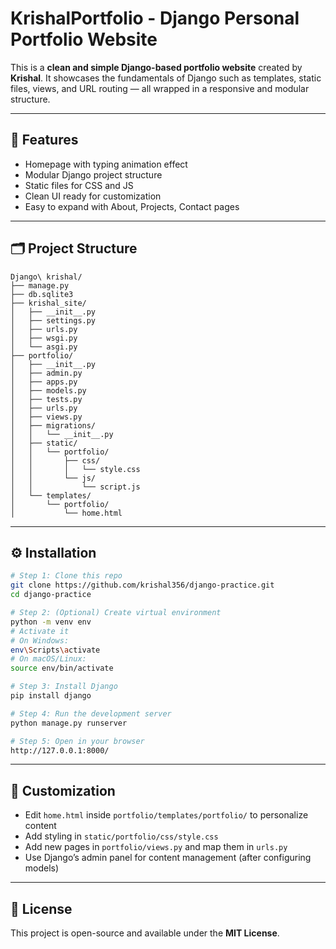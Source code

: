 # KrishalPortfolio - Django Personal Portfolio Website

This is a **clean and simple Django-based portfolio website** created by **Krishal**. It showcases the fundamentals of Django such as templates, static files, views, and URL routing — all wrapped in a responsive and modular structure.

---

## 🚀 Features

* Homepage with typing animation effect
* Modular Django project structure
* Static files for CSS and JS
* Clean UI ready for customization
* Easy to expand with About, Projects, Contact pages

---

## 🗂️ Project Structure
```
Django\ krishal/
├── manage.py
├── db.sqlite3
├── krishal_site/
│   ├── __init__.py
│   ├── settings.py
│   ├── urls.py
│   ├── wsgi.py
│   └── asgi.py
├── portfolio/
│   ├── __init__.py
│   ├── admin.py
│   ├── apps.py
│   ├── models.py
│   ├── tests.py
│   ├── urls.py
│   ├── views.py
│   ├── migrations/
│   │   └── __init__.py
│   ├── static/
│   │   └── portfolio/
│   │       ├── css/
│   │       │   └── style.css
│   │       └── js/
│   │           └── script.js
│   └── templates/
│       └── portfolio/
│           └── home.html
```

---

## ⚙️ Installation

```bash
# Step 1: Clone this repo
git clone https://github.com/krishal356/django-practice.git
cd django-practice

# Step 2: (Optional) Create virtual environment
python -m venv env
# Activate it
# On Windows:
env\Scripts\activate
# On macOS/Linux:
source env/bin/activate

# Step 3: Install Django
pip install django

# Step 4: Run the development server
python manage.py runserver

# Step 5: Open in your browser
http://127.0.0.1:8000/
```
---

## 🧩 Customization

- Edit `home.html` inside `portfolio/templates/portfolio/` to personalize content  
- Add styling in `static/portfolio/css/style.css`  
- Add new pages in `portfolio/views.py` and map them in `urls.py`  
- Use Django’s admin panel for content management (after configuring models)

---

## 📄 License

This project is open-source and available under the **MIT License**.
